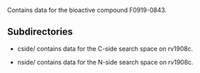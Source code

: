 Contains data for the bioactive compound F0919-0843.

## Subdirectories

- cside/ contains data for the C-side search space on rv1908c.

- nside/ contains data for the N-side search space on rv1908c.

